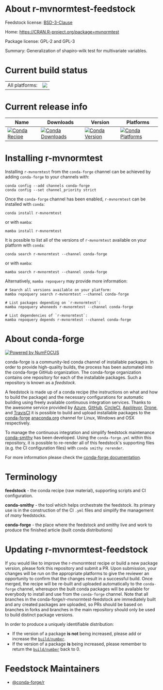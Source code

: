 About r-mvnormtest-feedstock
============================

Feedstock license: [BSD-3-Clause](https://github.com/conda-forge/r-mvnormtest-feedstock/blob/main/LICENSE.txt)

Home: https://CRAN.R-project.org/package=mvnormtest

Package license: GPL-2 and GPL-3

Summary: Generalization of shapiro-wilk test for multivariate variables.

Current build status
====================


<table><tr><td>All platforms:</td>
    <td>
      <a href="https://dev.azure.com/conda-forge/feedstock-builds/_build/latest?definitionId=1382&branchName=main">
        <img src="https://dev.azure.com/conda-forge/feedstock-builds/_apis/build/status/r-mvnormtest-feedstock?branchName=main">
      </a>
    </td>
  </tr>
</table>

Current release info
====================

| Name | Downloads | Version | Platforms |
| --- | --- | --- | --- |
| [![Conda Recipe](https://img.shields.io/badge/recipe-r--mvnormtest-green.svg)](https://anaconda.org/conda-forge/r-mvnormtest) | [![Conda Downloads](https://img.shields.io/conda/dn/conda-forge/r-mvnormtest.svg)](https://anaconda.org/conda-forge/r-mvnormtest) | [![Conda Version](https://img.shields.io/conda/vn/conda-forge/r-mvnormtest.svg)](https://anaconda.org/conda-forge/r-mvnormtest) | [![Conda Platforms](https://img.shields.io/conda/pn/conda-forge/r-mvnormtest.svg)](https://anaconda.org/conda-forge/r-mvnormtest) |

Installing r-mvnormtest
=======================

Installing `r-mvnormtest` from the `conda-forge` channel can be achieved by adding `conda-forge` to your channels with:

```
conda config --add channels conda-forge
conda config --set channel_priority strict
```

Once the `conda-forge` channel has been enabled, `r-mvnormtest` can be installed with `conda`:

```
conda install r-mvnormtest
```

or with `mamba`:

```
mamba install r-mvnormtest
```

It is possible to list all of the versions of `r-mvnormtest` available on your platform with `conda`:

```
conda search r-mvnormtest --channel conda-forge
```

or with `mamba`:

```
mamba search r-mvnormtest --channel conda-forge
```

Alternatively, `mamba repoquery` may provide more information:

```
# Search all versions available on your platform:
mamba repoquery search r-mvnormtest --channel conda-forge

# List packages depending on `r-mvnormtest`:
mamba repoquery whoneeds r-mvnormtest --channel conda-forge

# List dependencies of `r-mvnormtest`:
mamba repoquery depends r-mvnormtest --channel conda-forge
```


About conda-forge
=================

[![Powered by
NumFOCUS](https://img.shields.io/badge/powered%20by-NumFOCUS-orange.svg?style=flat&colorA=E1523D&colorB=007D8A)](https://numfocus.org)

conda-forge is a community-led conda channel of installable packages.
In order to provide high-quality builds, the process has been automated into the
conda-forge GitHub organization. The conda-forge organization contains one repository
for each of the installable packages. Such a repository is known as a *feedstock*.

A feedstock is made up of a conda recipe (the instructions on what and how to build
the package) and the necessary configurations for automatic building using freely
available continuous integration services. Thanks to the awesome service provided by
[Azure](https://azure.microsoft.com/en-us/services/devops/), [GitHub](https://github.com/),
[CircleCI](https://circleci.com/), [AppVeyor](https://www.appveyor.com/),
[Drone](https://cloud.drone.io/welcome), and [TravisCI](https://travis-ci.com/)
it is possible to build and upload installable packages to the
[conda-forge](https://anaconda.org/conda-forge) [anaconda.org](https://anaconda.org/)
channel for Linux, Windows and OSX respectively.

To manage the continuous integration and simplify feedstock maintenance
[conda-smithy](https://github.com/conda-forge/conda-smithy) has been developed.
Using the ``conda-forge.yml`` within this repository, it is possible to re-render all of
this feedstock's supporting files (e.g. the CI configuration files) with ``conda smithy rerender``.

For more information please check the [conda-forge documentation](https://conda-forge.org/docs/).

Terminology
===========

**feedstock** - the conda recipe (raw material), supporting scripts and CI configuration.

**conda-smithy** - the tool which helps orchestrate the feedstock.
                   Its primary use is in the construction of the CI ``.yml`` files
                   and simplify the management of *many* feedstocks.

**conda-forge** - the place where the feedstock and smithy live and work to
                  produce the finished article (built conda distributions)


Updating r-mvnormtest-feedstock
===============================

If you would like to improve the r-mvnormtest recipe or build a new
package version, please fork this repository and submit a PR. Upon submission,
your changes will be run on the appropriate platforms to give the reviewer an
opportunity to confirm that the changes result in a successful build. Once
merged, the recipe will be re-built and uploaded automatically to the
`conda-forge` channel, whereupon the built conda packages will be available for
everybody to install and use from the `conda-forge` channel.
Note that all branches in the conda-forge/r-mvnormtest-feedstock are
immediately built and any created packages are uploaded, so PRs should be based
on branches in forks and branches in the main repository should only be used to
build distinct package versions.

In order to produce a uniquely identifiable distribution:
 * If the version of a package **is not** being increased, please add or increase
   the [``build/number``](https://docs.conda.io/projects/conda-build/en/latest/resources/define-metadata.html#build-number-and-string).
 * If the version of a package **is** being increased, please remember to return
   the [``build/number``](https://docs.conda.io/projects/conda-build/en/latest/resources/define-metadata.html#build-number-and-string)
   back to 0.

Feedstock Maintainers
=====================

* [@conda-forge/r](https://github.com/orgs/conda-forge/teams/r/)

